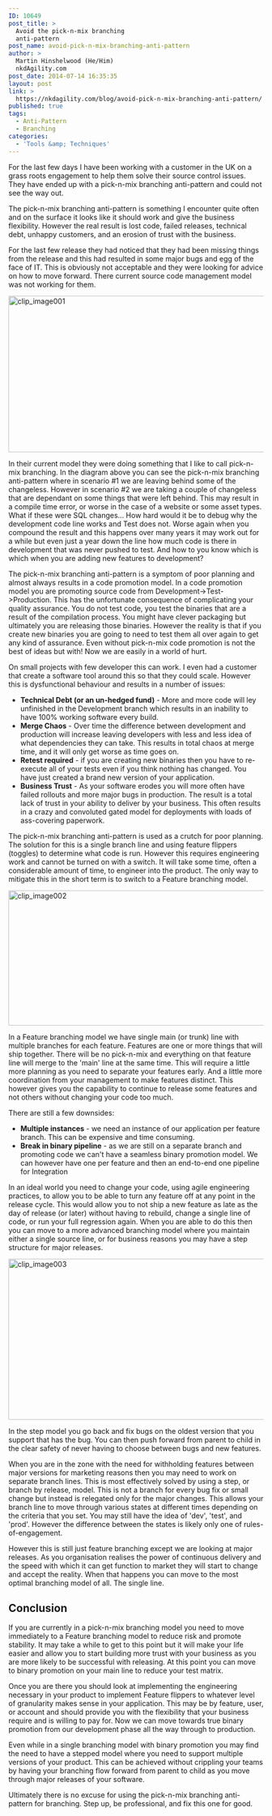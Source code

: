 ```yaml
---
ID: 10649
post_title: >
  Avoid the pick-n-mix branching
  anti-pattern
post_name: avoid-pick-n-mix-branching-anti-pattern
author: >
  Martin Hinshelwood (He/Him)
  nkdAgility.com
post_date: 2014-07-14 16:35:35
layout: post
link: >
  https://nkdagility.com/blog/avoid-pick-n-mix-branching-anti-pattern/
published: true
tags:
  - Anti-Pattern
  - Branching
categories:
  - 'Tools &amp; Techniques'
---
```

<p>For the last few days I have been working with a customer in the UK on a grass roots engagement to help them solve their source control issues. They have ended up with a pick-n-mix branching anti-pattern and could not see the way out.</p>
<p>The pick-n-mix branching anti-pattern is something I encounter quite often and on the surface it looks like it should work and give the business flexibility. However the real result is lost code, failed releases, technical debt, unhappy customers, and an erosion of trust with the business.</p>
<p>For the last few release they had noticed that they had been missing things from the release and this had resulted in some major bugs and egg of the face of IT. This is obviously not acceptable and they were looking for advice on how to move forward. There current source code management model was not working for them.</p>
<p><img style="background-image: none; padding-top: 0px; padding-left: 0px; margin: 0px; display: inline; padding-right: 0px; border: 0px;" title="clip_image001" src="http://nakedalmweb.wpengine.com/wp-content/uploads/2014/07/clip_image0011.jpg" alt="clip_image001" width="800" height="309" border="0" /></p>
<p>In their current model they were doing something that I like to call pick-n-mix branching. In the diagram above you can see the pick-n-mix branching anti-pattern where in scenario #1 we are leaving behind some of the changeless. However in scenario #2 we are taking a couple of changeless that are dependant on some things that were left behind. This may result in a compile time error, or worse in the case of a website or some asset types. What if these were SQL changes... How hard would it be to debug why the development code line works and Test does not. Worse again when you compound the result and this happens over many years it may work out for a while but even just a year down the line how much code is there in development that was never pushed to test. And how to you know which is which when you are adding new features to development?</p>
<p>The pick-n-mix branching anti-pattern is a symptom of poor planning and almost always results in a code promotion model. In a code promotion model you are promoting source code from Development-&gt;Test-&gt;Production. This has the unfortunate consequence of complicating your quality assurance. You do not test code, you test the binaries that are a result of the compilation process. You might have clever packaging but ultimately you are releasing those binaries. However the reality is that if you create new binaries you are going to need to test them all over again to get any kind of assurance. Even without pick-n-mix code promotion is not the best of ideas but with! Now we are easily in a world of hurt.</p>
<p>On small projects with few developer this can work. I even had a customer that create a software tool around this so that they could scale. However this is dysfunctional behaviour and results in a number of issues:</p>
<ul>
<li><strong>Technical Debt (or an un-hedged fund)</strong> - More and more code will ley unfinished in the Development branch which results in an inability to have 100% working software every build.</li>
<li><strong>Merge Chaos</strong> - Over time the difference between development and production will increase leaving developers with less and less idea of what dependencies they can take. This results in total chaos at merge time, and it will only get worse as time goes on.</li>
<li><strong>Retest required</strong> - if you are creating new binaries then you have to re-execute all of your tests even if you think nothing has changed. You have just created a brand new version of your application.</li>
<li><strong>Business Trust</strong> - As your software erodes you will more often have failed rollouts and more major bugs in production. The result is a total lack of trust in your ability to deliver by your business. This often results in a crazy and convoluted gated model for deployments with loads of ass-covering paperwork.</li>
</ul>
<p>The pick-n-mix branching anti-pattern is used as a crutch for poor planning. The solution for this is a single branch line and using feature flippers (toggles) to determine what code is run. However this requires engineering work and cannot be turned on with a switch. It will take some time, often a considerable amount of time, to engineer into the product. The only way to mitigate this in the short term is to switch to a Feature branching model.</p>
<p><img style="background-image: none; padding-top: 0px; padding-left: 0px; margin: 0px; display: inline; padding-right: 0px; border: 0px;" title="clip_image002" src="http://nakedalmweb.wpengine.com/wp-content/uploads/2014/07/clip_image0021.png" alt="clip_image002" width="800" height="267" border="0" /></p>
<p>In a Feature branching model we have single main (or trunk) line with multiple branches for each feature. Features are one or more things that will ship together. There will be no pick-n-mix and everything on that feature line will merge to the 'main' line at the same time. This will require a little more planning as you need to separate your features early. And a little more coordination from your management to make features distinct. This however gives you the capability to continue to release some features and not others without changing your code too much.</p>
<p>There are still a few downsides:</p>
<ul>
<li><strong>Multiple instances</strong> - we need an instance of our application per feature branch. This can be expensive and time consuming.</li>
<li><strong>Break in binary pipeline</strong> - as we are still on a separate branch and promoting code we can't have a seamless binary promotion model. We can however have one per feature and then an end-to-end one pipeline for Integration</li>
</ul>
<p>In an ideal world you need to change your code, using agile engineering practices, to allow you to be able to turn any feature off at any point in the release cycle. This would allow you to not ship a new feature as late as the day of release (or later) without having to rebuild, change a single line of code, or run your full regression again. When you are able to do this then you can move to a more advanced branching model where you maintain either a single source line, or for business reasons you may have a step structure for major releases.</p>
<p><img style="background-image: none; padding-top: 0px; padding-left: 0px; display: inline; padding-right: 0px; border: 0px;" title="clip_image003" src="http://nakedalmweb.wpengine.com/wp-content/uploads/2014/07/clip_image0031.png" alt="clip_image003" width="800" height="318" border="0" /></p>
<p>In the step model you go back and fix bugs on the oldest version that you support that has the bug. You can then push forward from parent to child in the clear safety of never having to choose between bugs and new features.</p>
<p>When you are in the zone with the need for withholding features between major versions for marketing reasons then you may need to work on separate branch lines. This is most effectively solved by using a step, or branch by release, model. This is not a branch for every bug fix or small change but instead is relegated only for the major changes. This allows your branch line to move through various states at different times depending on the criteria that you set. You may still have the idea of 'dev', 'test', and 'prod'. However the difference between the states is likely only one of rules-of-engagement.</p>
<p>However this is still just feature branching except we are looking at major releases. As you organisation realises the power of continuous delivery and the speed with which it can get function to market they will start to change and accept the reality. When that happens you can move to the most optimal branching model of all. The single line.</p>
<h2>Conclusion</h2>
<p>If you are currently in a pick-n-mix branching model you need to move immediately to a Feature branching model to reduce risk and promote stability. It may take a while to get to this point but it will make your life easier and allow you to start building more trust with your business as you are more likely to be successful with releasing. At this point you can move to binary promotion on your main line to reduce your test matrix.</p>
<p>Once you are there you should look at implementing the engineering necessary in your product to implement Feature flippers to whatever level of granularity makes sense in your application. This may be by feature, user, or account and should provide you with the flexibility that your business require and is willing to pay for. Now we can move towards true binary promotion from our development phase all the way through to production.</p>
<p>Even while in a single branching model with binary promotion you may find the need to have a stepped model where you need to support multiple versions of your product. This can be achieved without crippling your teams by having your branching flow forward from parent to child as you move through major releases of your software.</p>
<p>Ultimately there is no excuse for using the pick-n-mix branching anti-pattern for branching. Step up, be professional, and fix this one for good.</p>